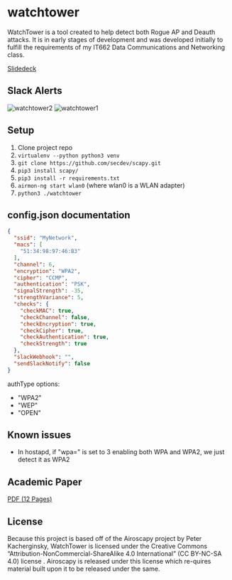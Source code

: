 # watchtower

WatchTower is a tool created to help detect both Rogue AP and Deauth attacks. It is in early stages of development and was developed initially to fulfill the requirements of my IT662 Data Communications and Networking class.

[Slidedeck](https://slides.com/salmon/rogue-ap)

## Slack Alerts
![watchtower2](https://user-images.githubusercontent.com/3712226/57883323-79715080-77eb-11e9-9d8f-4fea6fe04075.png)
![watchtower1](https://user-images.githubusercontent.com/3712226/57883322-79715080-77eb-11e9-9dba-0915952d5a8a.png)


## Setup

1. Clone project repo
2. `virtualenv --python python3 venv`
3. `git clone https://github.com/secdev/scapy.git`
4. `pip3 install scapy/`
5. `pip3 install -r requirements.txt`
6. `airmon-ng start wlan0` (where wlan0 is a WLAN adapter)
7. `python3 ./watchtower`

## config.json documentation
```json
{
  "ssid": "MyNetwork",
  "macs": [
    "51:34:98:97:46:B3"
  ],
  "channel": 6,
  "encryption": "WPA2",
  "cipher": "CCMP",
  "authentication": "PSK",
  "signalStrength": -35,
  "strengthVariance": 5,
  "checks": {
    "checkMAC": true,
    "checkChannel": false,
    "checkEncryption": true,
    "checkCipher": true,
    "checkAuthentication": true,
    "checkStrength": true
  },
  "slackWebhook": "",
  "sendSlackNotify": false
}
```
authType options:
* "WPA2"
* "WEP"
* "OPEN"

## Known issues
* In hostapd, if "wpa=" is set to 3 enabling both WPA and WPA2, we just detect it as WPA2

## Academic Paper

[PDF (12 Pages)](https://github.com/sa7mon/watchtower/files/2630394/DanSalmon-Watchtower.pdf)

## License
Because this project is based off of the Airoscapy project by Peter Kacherginsky, WatchTower is licensed under the Creative Commons “Attribution-NonCommercial-ShareAlike 4.0 International” (CC BY-NC-SA 4.0) license . Airoscapy is released under this license which re-quires material built upon it to be released under the same.
